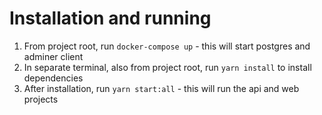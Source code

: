 # Installation and running
1. From project root, run `docker-compose up` - this will start postgres and adminer client
2. In separate terminal, also from project root, run `yarn install` to install dependencies
3. After installation, run `yarn start:all` - this will run the api and web projects
